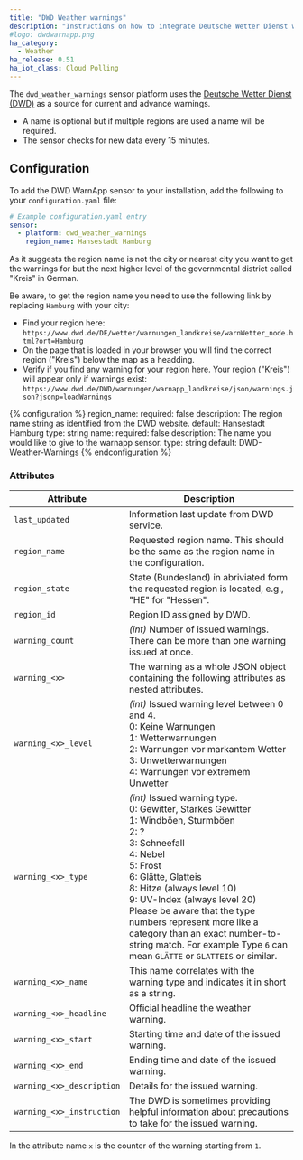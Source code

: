 ```yaml
---
title: "DWD Weather warnings"
description: "Instructions on how to integrate Deutsche Wetter Dienst weather warnings into Home Assistant."
#logo: dwdwarnapp.png
ha_category:
  - Weather
ha_release: 0.51
ha_iot_class: Cloud Polling
---
```


The `dwd_weather_warnings` sensor platform uses the [Deutsche Wetter Dienst (DWD)](https://www.dwd.de) as a source for current and advance warnings.

- A name is optional but if multiple regions are used a name will be required.
- The sensor checks for new data every 15 minutes.

## Configuration

To add the DWD WarnApp sensor to your installation, add the following to your `configuration.yaml` file:

```yaml
# Example configuration.yaml entry
sensor:
  - platform: dwd_weather_warnings
    region_name: Hansestadt Hamburg
```

<div class="note">

As it suggests the region name is not the city or nearest city you want to get the warnings for but the next higher level of the governmental district called "Kreis" in German.

Be aware, to get the region name you need to use the following link by replacing `Hamburg` with your city:
- Find your region here: `https://www.dwd.de/DE/wetter/warnungen_landkreise/warnWetter_node.html?ort=Hamburg`
- On the page that is loaded in your browser you will find the correct region ("Kreis") below the map as a headding.
- Verify if you find any warning for your region here. Your region ("Kreis") will appear only if warnings exist: `https://www.dwd.de/DWD/warnungen/warnapp_landkreise/json/warnings.json?jsonp=loadWarnings`

</div>

{% configuration %}
region_name:
  required: false
  description: The region name string as identified from the DWD website.
  default: Hansestadt Hamburg
  type: string
name:
  required: false
  description: The name you would like to give to the warnapp sensor.
  type: string
  default: DWD-Weather-Warnings
{% endconfiguration %}

### Attributes

| Attribute    | Description                            |
| ------------ | -------------------------------------- |
| `last_updated` | Information last update from DWD service. |
| `region_name` | Requested region name. This should be the same as the region name in the configuration. |
| `region_state` | State (Bundesland) in abriviated form the requested region is located, e.g., "HE" for "Hessen". |
| `region_id` | Region ID assigned by DWD. |
| `warning_count` | *(int)* Number of issued warnings. There can be more than one warning issued at once. |
| `warning_<x>` | The warning as a whole JSON object containing the following attributes as nested attributes. |
| `warning_<x>_level` | *(int)* Issued warning level between 0 and 4. <br/>0: Keine Warnungen <br/>1: Wetterwarnungen <br/>2: Warnungen vor markantem Wetter<br/>3: Unwetterwarnungen<br/>4: Warnungen vor extremem Unwetter |
| `warning_<x>_type` | *(int)* Issued warning type. <br/>0: Gewitter, Starkes Gewitter<br/>1: Windböen, Sturmböen<br/>2: ?<br/>3: Schneefall<br/>4: Nebel<br/>5: Frost <br/>6: Glätte, Glatteis<br/>8: Hitze (always level 10)<br/>9: UV-Index (always level 20)<br/>Please be aware that the type numbers represent more like a category than an exact number-to-string match. For example Type `6` can mean `GLÄTTE` or `GLATTEIS` or similar. |
| `warning_<x>_name` | This name correlates with the warning type and indicates it in short as a string. |
| `warning_<x>_headline` | Official headline the weather warning. |
| `warning_<x>_start` | Starting time and date of the issued warning. |
| `warning_<x>_end` | Ending time and date of the issued warning. |
| `warning_<x>_description` | Details for the issued warning. |
| `warning_<x>_instruction` | The DWD is sometimes providing helpful information about precautions to take for the issued warning. |

<div class="note">

In the attribute name `x` is the counter of the warning starting from `1`.

</div>
